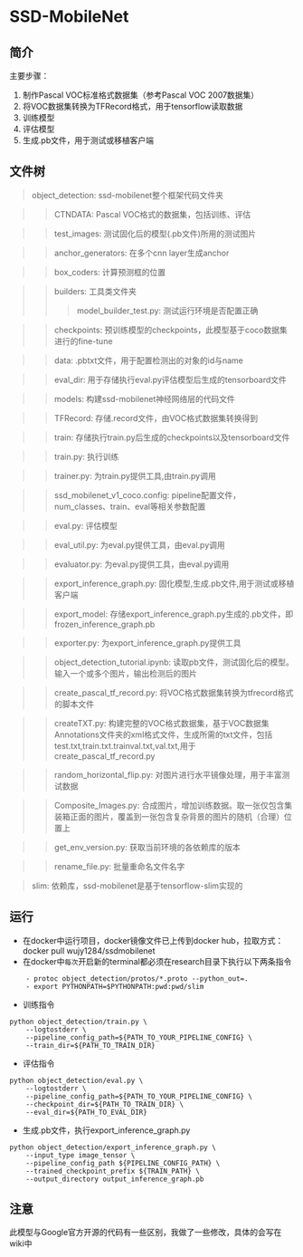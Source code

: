SSD-MobileNet
===
简介
---
主要步骤：
1. 制作Pascal VOC标准格式数据集（参考Pascal VOC 2007数据集）
2. 将VOC数据集转换为TFRecord格式，用于tensorflow读取数据
3. 训练模型
4. 评估模型
5. 生成.pb文件，用于测试或移植客户端

文件树
---
> object_detection: ssd-mobilenet整个框架代码文件夹  

>> CTNDATA: Pascal VOC格式的数据集，包括训练、评估  

>> test_images: 测试固化后的模型(.pb文件)所用的测试图片  

>> anchor_generators: 在多个cnn layer生成anchor  

>> box_coders: 计算预测框的位置  
  
>> builders:  工具类文件夹  
>>> model_builder_test.py: 测试运行环境是否配置正确

>> checkpoints: 预训练模型的checkpoints，此模型基于coco数据集进行的fine-tune  

>> data: .pbtxt文件，用于配置检测出的对象的id与name  

>> eval_dir: 用于存储执行eval.py评估模型后生成的tensorboard文件  

>> models: 构建ssd-mobilenet神经网络层的代码文件  

>> TFRecord: 存储.record文件，由VOC格式数据集转换得到  

>> train: 存储执行train.py后生成的checkpoints以及tensorboard文件  

>> train.py: 执行训练  

>> trainer.py: 为train.py提供工具,由train.py调用  

>> ssd_mobilenet_v1_coco.config: pipeline配置文件，num_classes、train、eval等相关参数配置  

>> eval.py: 评估模型  

>> eval_util.py: 为eval.py提供工具，由eval.py调用  

>> evaluator.py: 为eval.py提供工具，由eval.py调用  

>> export_inference_graph.py: 固化模型,生成.pb文件,用于测试或移植客户端  

>> export_model: 存储export_inference_graph.py生成的.pb文件，即frozen_inference_graph.pb  

>> exporter.py: 为export_inference_graph.py提供工具  

>> object_detection_tutorial.ipynb: 读取pb文件，测试固化后的模型。输入一个或多个图片，输出检测后的图片  

>> create_pascal_tf_record.py: 将VOC格式数据集转换为tfrecord格式的脚本文件  

>> createTXT.py: 构建完整的VOC格式数据集，基于VOC数据集Annotations文件夹的xml格式文件，生成所需的txt文件，包括test.txt,train.txt.trainval.txt,val.txt,用于create_pascal_tf_record.py  

>> random_horizontal_flip.py: 对图片进行水平镜像处理，用于丰富测试数据  

>> Composite_Images.py: 合成图片，增加训练数据。取一张仅包含集装箱正面的图片，覆盖到一张包含复杂背景的图片的随机（合理）位置上  

>> get_env_version.py: 获取当前环境的各依赖库的版本  

>> rename_file.py: 批量重命名文件名字

> slim: 依赖库，ssd-mobilenet是基于tensorflow-slim实现的

运行
---
- 在docker中运行项目，docker镜像文件已上传到docker hub，拉取方式：docker pull wujy1284/ssdmobilenet
- 在docker中`每次`开启新的terminal都必须在research目录下执行以下两条指令  

```
	- protoc object_detection/protos/*.proto --python_out=.
	- export PYTHONPATH=$PYTHONPATH:pwd:pwd/slim
``` 
- 训练指令  

```
python object_detection/train.py \
    --logtostderr \
    --pipeline_config_path=${PATH_TO_YOUR_PIPELINE_CONFIG} \
    --train_dir=${PATH_TO_TRAIN_DIR}
```  
- 评估指令  

```
python object_detection/eval.py \
    --logtostderr \
    --pipeline_config_path=${PATH_TO_YOUR_PIPELINE_CONFIG} \
    --checkpoint_dir=${PATH_TO_TRAIN_DIR} \
    --eval_dir=${PATH_TO_EVAL_DIR}
```  
- 生成.pb文件，执行export_inference_graph.py  

```
python object_detection/export_inference_graph.py \
    --input_type image_tensor \
    --pipeline_config_path ${PIPELINE_CONFIG_PATH} \
    --trained_checkpoint_prefix ${TRAIN_PATH} \
    --output_directory output_inference_graph.pb
```

注意
---
此模型与Google官方开源的代码有一些区别，我做了一些修改，具体的会写在wiki中